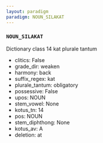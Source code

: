 ```yaml
---
layout: paradigm
paradigm: NOUN_SILAKAT
---
```

### ` NOUN_SILAKAT `

Dictionary class 14 kat plurale tantum
* clitics: False
* grade_dir: weaken
* harmony: back
* suffix_regex: kat
* plurale_tantum: obligatory
* possessive: False
* upos: NOUN
* stem_vowel: None
* kotus_tn: 14
* pos: NOUN
* stem_diphthong: None
* kotus_av: A
* deletion: at
